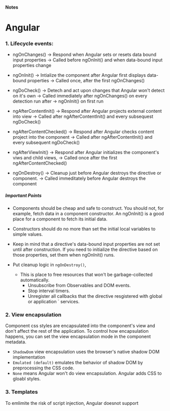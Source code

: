 #### Notes

# Angular

### 1. Lifecycle events:
- ngOnChanges() -> Respond when Angular sets or resets data bound input properties
                -> Called before ngOnInit() and when data-bound input properties change

- ngOnInit()    -> Intialize the component after Angular first displays data-bound properties
                -> Called once, after the first ngOnChanges()
 
- ngDoCheck() -> Detech and act upon changes that Angular won't detect on it's own
              -> Called immediately after ngOnChanges() on every detection run after                         -> ngOnInit()  on first run
              
- ngAfterContentInit() -> Respond after Angular projects external content into view
               -> Called after ngAfterContentInit() and every subsequest ngDoCheck()  
               
- ngAfterContentChecked() -> Respond after Angular checks content project into the component                   -> Called after ngAfterContentInit() and every subsequent ngDoCheck()

- ngAfterViewInit() -> Respond after Angular initializes the component's viws and child views,
                    -> Called once after the first ngAfterContentChecked()
                 
- ngOnDestroy() -> Cleanup just before Angular destroys the directive or component.
                -> Called immeditately before Angular destroys the component
 
##### Important Points
* Components should be cheap and safe to construct. You should not, for example, fetch data in a component constructor. An ngOnInit() is a good place for a component to fetch its initial data.
* Constructors should do no more than set the initial local variables to simple values.
* Keep in mind that a directive's data-bound input properties are not set until after construction. If you need to initialize the directive based on those properties, set them when ngOnInit() runs.

* Put cleanup logic in `ngOnDestroy()`, 
  - This is place to free resources that won't be garbage-collected automatically.
      * Unsubscribe from Observables and DOM events.
      * Stop interval timers.
      * Unregister all callbacks that the directive resgistered with global or application `         services.
      
### 2. View encapsulation   
   Component css styles are encapsulated into the component's view and don't affect the rest of the application.
   To control how encapsulation happens, you can set the view encapsulation mode in the component metadata.
   - `ShadowDom` view encapsulation uses the browser's native shadow DOM implementation
   - `Emulated (default)` emulates the behavior of shadow DOM by preprocessing the CSS code.
   - `None` means Angular won't do view encapsulation. Angular adds CSS to gloabl styles.
 
### 3. Templates
To emlimite the risk of script injection, Angular doesnot support <script> elements within templates.
    - Text interpolation using {{ }} can be used in urls and can also invoke functions

With interpolation, Angular performs the following tasks:

  1. Evaluates all expressions in double curly braces.
  2. Converts the expression results to strings.
  3. Links the results to any adjacent literal strings.
  4. Assigns the composite to an element or directive property.

You can use all javascript expressions in interpolation syntax except these:
  * Assignments (=, +=, ...)
  * Operators such as `new`, `typeof`, or `instanceof`
  * Chaing expressions with `;` or `,`
  * The increment and decrement operators `++` and `--`
  * some of the ES2015+ operators
 
Other notable differences from Javascript syntax include:
  * No support for the bitwise operators such as | and &
  * New template experession operators such as |, ? and !
  
Expression context:
  Expression context is the union of template variables, the directive's context object and   component's members.
  
Expression best practices
When using template expressions, follow these best practices:
  * Use short expressions
  * No visible side effects. -> a template expression should not change any application        state.
  
##### Idempotent expression:
   Idempotent expression is free of side effects and improves Angular's change detection        performance. An idempotent expression always returns exactly the same thing until one of its dependent values changes.
   
### 4. Template statements
  Template statements are methods that you can use in your HTML to respond to user events.
  template statement syntax `(event)="statement"` eg -> `(click)="handleClick($event)"`
  
  Template statements additionally supprots both basic assignment, =, and chaining expressions with semicolons,:
  
##### Statement best practices
- Conciseness
- Keep template statements minimal by using method calls or basic property assignments.
- Work within the context

  The context of a template statement can be the component class instance or the template.     Because of this, template statements cannot refer to anything in the global namespace such   as window or document. For example, template statements can't call console.log() or     Math.max().
  
  

